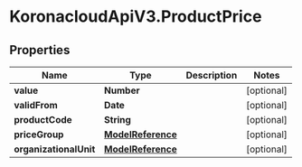 # KoronacloudApiV3.ProductPrice

## Properties
Name | Type | Description | Notes
------------ | ------------- | ------------- | -------------
**value** | **Number** |  | [optional] 
**validFrom** | **Date** |  | [optional] 
**productCode** | **String** |  | [optional] 
**priceGroup** | [**ModelReference**](ModelReference.md) |  | [optional] 
**organizationalUnit** | [**ModelReference**](ModelReference.md) |  | [optional] 


